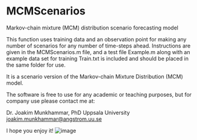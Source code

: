 # MCMScenarios
Markov-chain mixture (MCM) distribution scenario forecasting model

This function uses training data and an observation point for making any number of scenarios for any number of time-steps ahead. Instructions are given in the MCMScenarios.m file, and a test file Example.m along with an example data set for training Train.txt is included and should be placed in the same folder for use.

It is a scenario version of the Markov-chain Mixture Distribution (MCM) model.

The software is free to use for any academic or teaching purposes, but for company use please contact me at:

Dr. Joakim Munkhammar, PhD
Uppsala University
joakim.munkhammar@angstrom.uu.se

I hope you enjoy it!
![image](https://github.com/JoakimMunkhammar/MCMScenarios/assets/49065036/7255a7cb-ce91-4c06-88b7-262e7aa5ef5e)

